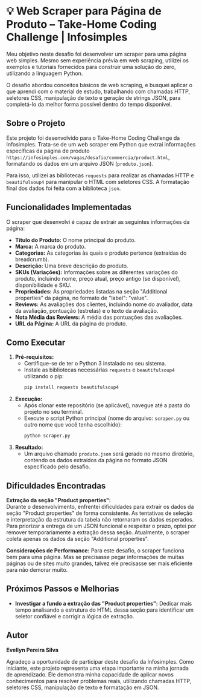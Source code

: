 # 💡 Web Scraper para Página de Produto – Take-Home Coding Challenge | Infosimples

Meu objetivo neste desafio foi desenvolver um scraper para uma página web simples. Mesmo sem experiência prévia em web scraping, utilizei os exemplos e tutoriais fornecidos para construir uma solução do zero, utilizando a linguagem Python.

O desafio abordou conceitos básicos de web scraping, e busquei aplicar o que aprendi com o material de estudo, trabalhando com chamadas HTTP, seletores CSS, manipulação de texto e geração de strings JSON, para completá-lo da melhor forma possível dentro do tempo disponível.

## Sobre o Projeto

Este projeto foi desenvolvido para o Take-Home Coding Challenge da Infosimples. Trata-se de um web scraper em Python que extrai informações específicas da página de produto `https://infosimples.com/vagas/desafio/commercia/product.html`, formatando os dados em um arquivo JSON (`produto.json`).

Para isso, utilizei as bibliotecas `requests` para realizar as chamadas HTTP e `beautifulsoup4` para manipular o HTML com seletores CSS. A formatação final dos dados foi feita com a biblioteca `json`.

## Funcionalidades Implementadas

O scraper que desenvolvi é capaz de extrair as seguintes informações da página:

* **Título do Produto:** O nome principal do produto.
* **Marca:** A marca do produto.
* **Categorias:** As categorias às quais o produto pertence (extraídas do breadcrumb).
* **Descrição:** Uma breve descrição do produto.
* **SKUs (Variações):** Informações sobre as diferentes variações do produto, incluindo nome, preço atual, preço antigo (se disponível), disponibilidade e SKU.
* **Propriedades:** As propriedades listadas na seção "Additional properties" da página, no formato de "label": "value".
* **Reviews:** As avaliações dos clientes, incluindo nome do avaliador, data da avaliação, pontuação (estrelas) e o texto da avaliação.
* **Nota Média das Reviews:** A média das pontuações das avaliações.
* **URL da Página:** A URL da página do produto.

## Como Executar

1.  **Pré-requisitos:**
    * Certifique-se de ter o Python 3 instalado no seu sistema.
    * Instale as bibliotecas necessárias `requests` e `beautifulsoup4` utilizando o pip:
        ```bash
        pip install requests beautifulsoup4
        ```
2.  **Execução:**
    * Após clonar este repositório (se aplicável), navegue até a pasta do projeto no seu terminal.
    * Execute o script Python principal (nome do arquivo: `scraper.py` ou outro nome que você tenha escolhido):
        ```bash
        python scraper.py
        ```
3.  **Resultado:**
    * Um arquivo chamado `produto.json` será gerado no mesmo diretório, contendo os dados extraídos da página no formato JSON especificado pelo desafio.

## Dificuldades Encontradas

**Extração da seção "Product properties":**  
Durante o desenvolvimento, enfrentei dificuldades para extrair os dados da seção "Product properties" de forma consistente. As tentativas de seleção e interpretação da estrutura da tabela não retornaram os dados esperados. Para priorizar a entrega de um JSON funcional e respeitar o prazo, optei por remover temporariamente a extração dessa seção. Atualmente, o scraper coleta apenas os dados da seção "Additional properties".


**Considerações de Performance:** Para este desafio, o scraper funciona bem para uma página. Mas se precisasse pegar informações de muitas páginas ou de sites muito grandes, talvez ele precisasse ser mais eficiente para não demorar muito.

## Próximos Passos e Melhorias

* **Investigar a fundo a extração das "Product properties":** Dedicar mais tempo analisando a estrutura do HTML dessa seção para identificar um seletor confiável e corrigir a lógica de extração.

## Autor

**Evellyn Pereira Silva**

Agradeço a oportunidade de participar deste desafio da Infosimples. Como iniciante, este projeto representa uma etapa importante na minha jornada de aprendizado. Ele demonstra minha capacidade de aplicar novos conhecimentos para resolver problemas reais, utilizando chamadas HTTP, seletores CSS, manipulação de texto e formatação em JSON.
